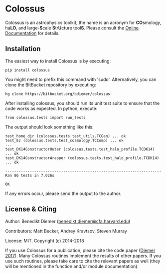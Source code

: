 Colossus
========

Colossus is an astrophysics toolkit, the name is an acronym for **CO**smology, ha**LO**, 
and large-**S**cale **S**tr**U**cture tool**S**. Please consult the [Online Documentation](https://bdiemer.bitbucket.io/colossus/) for details.

Installation
------------

The easiest way to install Colossus is by executing:

    pip install colossus

You might need to prefix this command with 'sudo'. Alternatively, you can clone the BitBucket 
repository by executing:

    hg clone https://bitbucket.org/bdiemer/colossus

After installing colossus, you should run its unit test suite to ensure that the code works as 
expected. In python, execute:

    from colossus.tests import run_tests

The output should look something like this:

    test_home_dir (colossus.tests.test_utils.TCGen) ... ok
    test_Ez (colossus.tests.test_cosmology.TCComp) ... ok
    ...
    test_DK14ConstructorOuter (colossus.tests.test_halo_profile.TCDK14) ... ok
    test_DK14ConstructorWrapper (colossus.tests.test_halo_profile.TCDK14) ... ok
    
    ----------------------------------------------------------------------
    Ran 86 tests in 7.026s
    
    OK

If any errors occur, please send the output to the author.

License & Citing
----------------

Author:        Benedikt Diemer (benedikt.diemer@cfa.harvard.edu)

Contributors:  Matt Becker, Andrey Kravtsov, Steven Murray

License:       MIT. Copyright (c) 2014-2018

If you use Colossus for a publication, please cite the code paper 
([Diemer 2017](https://arxiv.org/abs/1712.04512)). Many Colossus routines implement the 
results of other papers. If you use such routines, please take care to cite the relevant 
papers as well (they will be mentioned in the function and/or module documentation).

